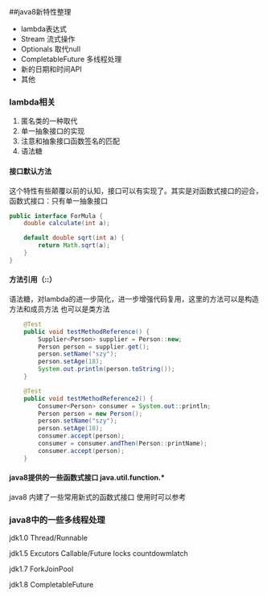 ##java8新特性整理

 - lambda表达式
 - Stream 流式操作
 - Optionals 取代null
 - CompletableFuture 多线程处理
 - 新的日期和时间API
 - 其他

### lambda相关
1. 匿名类的一种取代
2. 单一抽象接口的实现
3. 注意和抽象接口函数签名的匹配
4. 语法糖
#### 接口默认方法
这个特性有些颠覆以前的认知，接口可以有实现了。其实是对函数式接口的迎合，函数式接口：只有单一抽象接口

```java
public interface ForMula {
    double calculate(int a);

    default double sqrt(int a) {
        return Math.sqrt(a);
    }
}
```
#### 方法引用（::）
语法糖，对lambda的进一步简化，进一步增强代码复用，这里的方法可以是构造方法和成员方法 也可以是类方法
```java
    @Test
    public void testMethodReference() {
        Supplier<Person> supplier = Person::new;
        Person person = supplier.get();
        person.setName("szy");
        person.setAge(18);
        System.out.println(person.toString());
    }

    @Test
    public void testMethodReference2() {
        Consumer<Person> consumer = System.out::println;
        Person person = new Person();
        person.setName("szy");
        person.setAge(18);
        consumer.accept(person);
        consumer = consumer.andThen(Person::printName);
        consumer.accept(person);
    }
```
#### java8提供的一些函数式接口 java.util.function.*
java8 内建了一些常用新式的函数式接口 使用时可以参考


### java8中的一些多线程处理
jdk1.0 Thread/Runnable

jdk1.5 Excutors Callable/Future locks countdowmlatch

jdk1.7 ForkJoinPool

jdk1.8 CompletableFuture